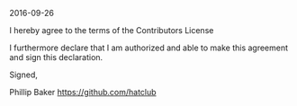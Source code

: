 2016-09-26

I hereby agree to the terms of the Contributors License

I furthermore declare that I am authorized and able to make this
agreement and sign this declaration.

Signed,

Phillip Baker
https://github.com/hatclub
